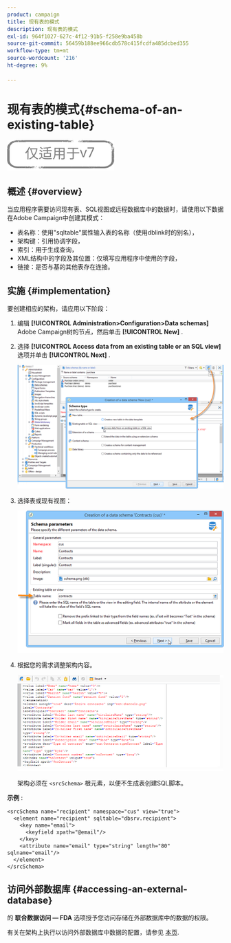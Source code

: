 ```yaml
---
product: campaign
title: 现有表的模式
description: 现有表的模式
exl-id: 964f1027-627c-4f12-91b5-f258e9ba458b
source-git-commit: 56459b188ee966cdb578c415fcdfa485dcbed355
workflow-type: tm+mt
source-wordcount: '216'
ht-degree: 9%

---
```


# 现有表的模式{#schema-of-an-existing-table}

![](../../assets/v7-only.svg)

## 概述 {#overview}

当应用程序需要访问现有表、SQL视图或远程数据库中的数据时，请使用以下数据在Adobe Campaign中创建其模式：

* 表名称：使用&quot;sqltable&quot;属性输入表的名称（使用dblink时的别名），
* 架构键：引用协调字段，
* 索引：用于生成查询，
* XML结构中的字段及其位置：仅填写应用程序中使用的字段，
* 链接：是否与基的其他表存在连接。

## 实施 {#implementation}

要创建相应的架构，请应用以下阶段：

1. 编辑 **[!UICONTROL Administration>Configuration>Data schemas]** Adobe Campaign树的节点，然后单击 **[!UICONTROL New]** .
1. 选择 **[!UICONTROL Access data from an existing table or an SQL view]** 选项并单击 **[!UICONTROL Next]** .

   ![](assets/s_ncs_configuration_extand_a_schema.png)

1. 选择表或现有视图：

   ![](assets/s_ncs_configuration_select_table.png)

1. 根据您的需求调整架构内容。

   ![](assets/s_ncs_configuration_view_create_schema.png)

   架构必须在 `<srcSchema>` 根元素，以便不生成表创建SQL脚本。

**示例** :

```
<srcSchema name="recipient" namespace="cus" view="true">
  <element name="recipient" sqltable="dbsrv.recipient">
    <key name="email">
      <keyfield xpath="@email"/>
    </key>   
    <attribute name="email" type="string" length="80" sqlname="email"/>
  </element>
</srcSchema>
```

## 访问外部数据库 {#accessing-an-external-database}

的 **联合数据访问 — FDA** 选项授予您访问存储在外部数据库中的数据的权限。

有关在架构上执行以访问外部数据库中数据的配置，请参见 [本页](../../installation/using/creating-data-schema.md).
